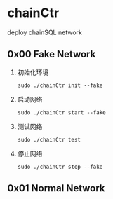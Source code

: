 # chainCtr
deploy chainSQL network



## 0x00 Fake Network

1. 初始化环境

   ```
   sudo ./chainCtr init --fake
   ```

2. 启动网络

   ```
   sudo ./chainCtr start --fake
   ```

3. 测试网络

   ```
   sudo ./chainCtr test
   ```

4. 停止网络

   ```
   sudo ./chainCtr stop --fake
   ```


## 0x01 Normal Network